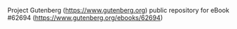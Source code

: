 Project Gutenberg (https://www.gutenberg.org) public repository for eBook #62694 (https://www.gutenberg.org/ebooks/62694)
